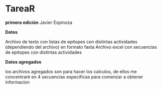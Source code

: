 # TareaR
**primera edición**
Javier Espinoza


**Datos**

Archivo de texto con listas de epitopes con distintas actividades (dependiendo del archivo) en formato fasta
Archivo excel con secuencias de epitopes con distintas actividades

**Datos agregados**

los archivos agregados son para hacer los calculos, de ellos me concentraré en 4 secuencias especificas para comenzar a obtener informacion
